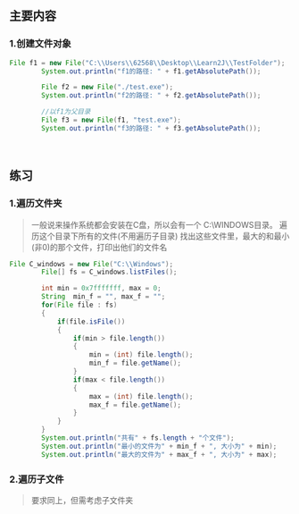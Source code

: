 ## 主要内容
### 1.创建文件对象
```Java
File f1 = new File("C:\\Users\\62568\\Desktop\\Learn2J\\TestFolder");
        System.out.println("f1的路径: " + f1.getAbsolutePath());

        File f2 = new File("./test.exe");
        System.out.println("f2的路径: " + f2.getAbsolutePath());

        //以f1为父目录
        File f3 = new File(f1, "test.exe");
        System.out.println("f3的路径: " + f3.getAbsolutePath());

```
<br />

## 练习
### 1.遍历文件夹

>一般说来操作系统都会安装在C盘，所以会有一个 C:\WINDOWS目录。
遍历这个目录下所有的文件(不用遍历子目录)
找出这些文件里，最大的和最小(非0)的那个文件，打印出他们的文件名

```Java
File C_windows = new File("C:\\Windows");
        File[] fs = C_windows.listFiles();

        int min = 0x7fffffff, max = 0;
        String  min_f = "", max_f = "";
        for(File file : fs)
        {
            if(file.isFile())
            {
                if(min > file.length())
                {
                    min = (int) file.length();
                    min_f = file.getName();
                }
                if(max < file.length())
                {
                    max = (int) file.length();
                    max_f = file.getName();
                }
            }
        }
        System.out.println("共有" + fs.length + "个文件");
        System.out.println("最小的文件为" + min_f + ", 大小为" + min);
        System.out.println("最大的文件为" + max_f + ", 大小为" + max);
```

### 2.遍历子文件
>要求同上，但需考虑子文件夹
```java

```